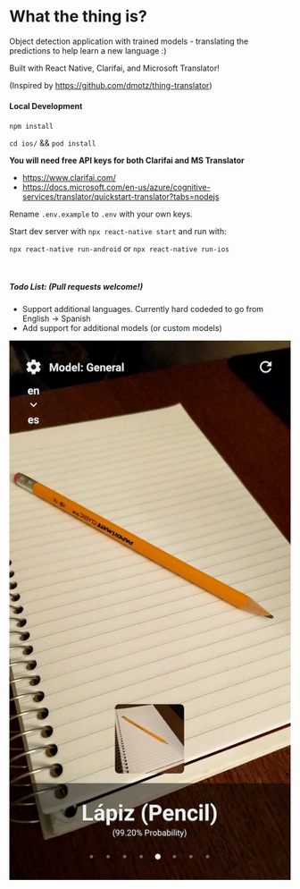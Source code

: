 # What the thing is?  

Object detection application with trained models - translating the predictions to help learn a new language :)

Built with React Native, Clarifai, and Microsoft Translator!

(Inspired by https://github.com/dmotz/thing-translator)


#### Local Development

`npm install`

`cd ios/` && `pod install`

**You will need free API keys for both Clarifai and MS Translator**
- https://www.clarifai.com/
- https://docs.microsoft.com/en-us/azure/cognitive-services/translator/quickstart-translator?tabs=nodejs

Rename `.env.example` to `.env` with your own keys.

Start dev server with `npx react-native start` and run with:

`npx react-native run-android` or `npx react-native run-ios`

</br>

##### Todo List: (Pull requests welcome!)

- Support additional languages. Currently hard codeded to go from English -> Spanish
- Add support for additional models (or custom models)


![alt text](screenshot.jpg)
